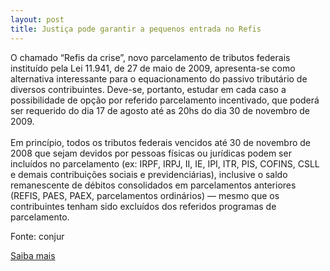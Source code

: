```yaml
---
layout: post
title: Justiça pode garantir a pequenos entrada no Refis
---
```

<p>O chamado “Refis da crise”, novo parcelamento de tributos federais instituído pela Lei 11.941, de 27 de maio de 2009, apresenta-se como alternativa interessante para o equacionamento do passivo tributário de diversos contribuintes. Deve-se, portanto, estudar em cada caso a possibilidade de opção por referido parcelamento incentivado, que poderá ser requerido do dia 17 de agosto até as 20hs do dia 30 de novembro de 2009.<br /><br />Em princípio, todos os tributos federais vencidos até 30 de novembro de 2008 que sejam devidos por pessoas físicas ou jurídicas podem ser incluídos no parcelamento (ex: IRPF, IRPJ, II, IE, IPI, ITR, PIS, COFINS, CSLL e demais contribuições sociais e previdenciárias), inclusive o saldo remanescente de débitos consolidados em parcelamentos anteriores (REFIS, PAES, PAEX, parcelamentos ordinários) — mesmo que os contribuintes tenham sido excluídos dos referidos programas de parcelamento.</p><p>Fonte: conjur</p><p><a href="http://www.conjur.com.br/2009-set-02/pequenas-empresas-podem-pedir-justica-aderir-refis-crise" target="_blank">Saiba mais </a></p>
